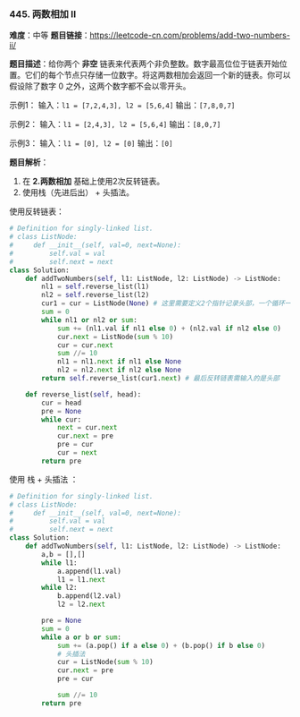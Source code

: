 ### 445. 两数相加 II

**难度**：中等
**题目链接**：<https://leetcode-cn.com/problems/add-two-numbers-ii/>

**题目描述**：给你两个 **非空** 链表来代表两个非负整数。数字最高位位于链表开始位置。它们的每个节点只存储一位数字。将这两数相加会返回一个新的链表。你可以假设除了数字 0 之外，这两个数字都不会以零开头。

示例1：
输入：`l1 = [7,2,4,3], l2 = [5,6,4]`
输出：`[7,8,0,7]`

示例2：
输入：`l1 = [2,4,3], l2 = [5,6,4]`
输出：`[8,0,7]`

示例3：
输入：`l1 = [0], l2 = [0]`
输出：`[0]`
 
**题目解析**：
1. 在 **2.两数相加** 基础上使用2次反转链表。
2. 使用栈（先进后出） + 头插法。

使用反转链表：
```python
# Definition for singly-linked list.
# class ListNode:
#     def __init__(self, val=0, next=None):
#         self.val = val
#         self.next = next
class Solution:
    def addTwoNumbers(self, l1: ListNode, l2: ListNode) -> ListNode:
        nl1 = self.reverse_list(l1)
        nl2 = self.reverse_list(l2)
        cur1 = cur = ListNode(None) # 这里需要定义2个指针记录头部，一个循环一个反转
        sum = 0
        while nl1 or nl2 or sum:
            sum += (nl1.val if nl1 else 0) + (nl2.val if nl2 else 0)
            cur.next = ListNode(sum % 10)
            cur = cur.next
            sum //= 10
            nl1 = nl1.next if nl1 else None
            nl2 = nl2.next if nl2 else None
        return self.reverse_list(cur1.next) # 最后反转链表需输入的是头部

    def reverse_list(self, head):
        cur = head 
        pre = None
        while cur:
            next = cur.next
            cur.next = pre
            pre = cur
            cur = next
        return pre
```
使用 栈 + 头插法 ：
```python
# Definition for singly-linked list.
# class ListNode:
#     def __init__(self, val=0, next=None):
#         self.val = val
#         self.next = next
class Solution:
    def addTwoNumbers(self, l1: ListNode, l2: ListNode) -> ListNode:
        a,b = [],[]
        while l1:
            a.append(l1.val)
            l1 = l1.next
        while l2:
            b.append(l2.val)
            l2 = l2.next

        pre = None
        sum = 0
        while a or b or sum:
            sum += (a.pop() if a else 0) + (b.pop() if b else 0)
            # 头插法
            cur = ListNode(sum % 10)
            cur.next = pre
            pre = cur

            sum //= 10
        return pre
```
